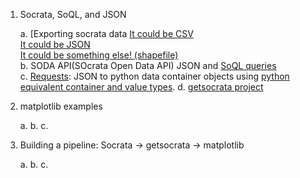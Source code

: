 



1. Socrata, SoQL, and JSON

    a. [Exporting socrata data 
       [It could be CSV](https://data.sfgov.org/Transportation/Raw-AVL-GPS-data/5fk7-ivit)    
       [It could be JSON](https://data.sfgov.org/Transportation/Bicycle-Parking-Public-/w969-5mn4)    
       [It could be something else! (shapefile)](https://data.sfgov.org/Economy-and-Community/Percent-of-Population-with-College-Education-or-Mo/4qbm-vfqg)    
    b. SODA API(SOcrata Open Data API) JSON and [SoQL queries](http://dev.socrata.com/docs/queries.html)    
    c. [Requests](): JSON to python data container objects using [python equivalent container and value types]().
    d. [getsocrata project]()    


2. matplotlib examples

    a.
    b.
    c.



3. Building a pipeline: Socrata -> getsocrata -> matplotlib    

    a.
    b.
    c.



